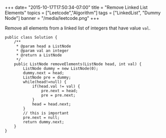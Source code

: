 +++
date= "2015-10-17T17:50:34-07:00"
title = "Remove Linked List Elements"
topics = ["Leetcode","Algorithm"]
tags = ["LinkedList", "Dummy Node"]
banner = "/media/leetcode.png"
+++

Remove all elements from a linked list of integers that have value `val`.
<!--more-->

```
public class Solution {
    /**
     * @param head a ListNode
     * @param val an integer
     * @return a ListNode
     */
    public ListNode removeElements(ListNode head, int val) {
        ListNode dummy = new ListNode(0);
        dummy.next = head;
        ListNode pre = dummy;
        while(head!=null) {
            if(head.val != val) {
                pre.next = head;
                pre = pre.next;
            }
            head = head.next;
        }
        // this is important
        pre.next = null;
        return dummy.next;
    }
}

```
